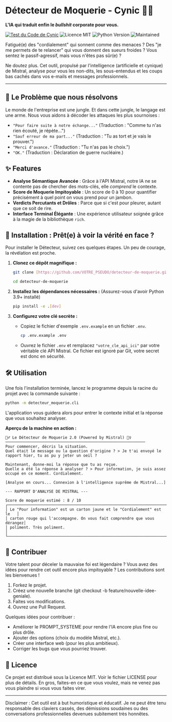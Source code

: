 # Détecteur de Moquerie - Cynic 🕵️‍♂️

**L'IA qui traduit enfin le *bullshit* corporate pour vous.**

[![Test du Code de Cynic](https://github.com/RubenVP2/cynic/actions/workflows/ci.yml/badge.svg)](https://github.com/RubenVP2/cynic/actions/workflows/ci.yml)
![Licence MIT](https://img.shields.io/badge/Licence-MIT-blue.svg)
![Python Version](https://img.shields.io/badge/python-3.9+-yellow.svg)
![Maintained](https://img.shields.io/badge/Maintenu%3F-Oui%2C%20avec%20sarcasme-red.svg)

Fatigué(e) des "cordialement" qui sonnent comme des menaces ? Des "je me permets de te relancer" qui vous donnent des sueurs froides ? Vous sentez le passif-agressif, mais vous n'êtes pas sûr(e) ?

Ne doutez plus. Cet outil, propulsé par l'intelligence (artificielle et cynique) de Mistral, analyse pour vous les non-dits, les sous-entendus et les coups bas cachés dans vos e-mails et messages professionnels.

---

## 🎯 Le Problème que nous résolvons

Le monde de l'entreprise est une jungle. Et dans cette jungle, le langage est une arme. Nous vous aidons à décoder les attaques les plus sournoises :

-   `"Pour faire suite à notre échange..."` (Traduction : "Comme tu n'as rien écouté, je répète...")
-   `"Sauf erreur de ma part..."` (Traduction : "Tu as tort et je vais le prouver.")
-   `"Merci d'avance."` (Traduction : "Tu n'as pas le choix.")
-   `"OK."` (Traduction : Déclaration de guerre nucléaire.)

## ✨ Features

-   **Analyse Sémantique Avancée** : Grâce à l'API Mistral, notre IA ne se contente pas de chercher des mots-clés, elle *comprend* le contexte.
-   **Score de Moquerie Impitoyable** : Un score de 0 à 10 pour quantifier précisément à quel point on vous prend pour un jambon.
-   **Verdicts Percutants et Drôles** : Parce que si c'est pour pleurer, autant que ce soit de rire.
-   **Interface Terminal Élégante** : Une expérience utilisateur soignée grâce à la magie de la bibliothèque `rich`.

## 🚀 Installation : Prêt(e) à voir la vérité en face ?

Pour installer le Détecteur, suivez ces quelques étapes. Un peu de courage, la révélation est proche.

1.  **Clonez ce dépôt magnifique :**
    ```bash
    git clone [https://github.com/VOTRE_PSEUDO/detecteur-de-moquerie.git](https://github.com/VOTRE_PSEUDO/detecteur-de-moquerie.git)

    cd detecteur-de-moquerie
    ```

2.  **Installez les dépendances nécessaires :** (Assurez-vous d'avoir Python 3.9+ installé)
    ```bash
    pip install -e .[dev]
    ```

3.  **Configurez votre clé secrète :**
    -   Copiez le fichier d'exemple `.env.example` en un fichier `.env`.
    
        ```bash
        cp .env.example .env
        ```
    -   Ouvrez le fichier `.env` et remplacez `"votre_cle_api_ici"` par votre véritable clé API Mistral. Ce fichier est ignoré par Git, votre secret est donc en sécurité.

## 🛠️ Utilisation

Une fois l'installation terminée, lancez le programme depuis la racine du projet avec la commande suivante :

```bash
python -m detecteur_moquerie.cli
```

L'application vous guidera alors pour entrer le contexte initial et la réponse que vous souhaitez analyser.

**Aperçu de la machine en action :**
```
🕵️‍♂️ Le Détecteur de Moquerie 2.0 (Powered by Mistral) 🕵️‍♀️
─────────────────────────────────────────────────────────────
Pour commencer, décris la situation.
Quel était le message ou la question d'origine ? > Je t'ai envoyé le rapport hier, tu as pu y jeter un oeil ?

Maintenant, donne-moi la réponse que tu as reçue.
Quelle a été la réponse à analyser ? > Pour information, je suis assez occupé en ce moment. Cordialement.

[Analyse en cours... Connexion à l'intelligence suprême de Mistral...]

--- RAPPORT D'ANALYSE DE MISTRAL ---

Score de moquerie estimé : 8 / 10
┌─────────────────────────────────────────────────────────────────────────┐
│ Le "Pour information" est un carton jaune et le "Cordialement" est le   │
│ carton rouge qui l'accompagne. On vous fait comprendre que vous dérangez│
│ poliment. Très poliment.                                                │
└─────────────────────────────────────────────────────────────────────────┘
```

## 🤝 Contribuer

Votre talent pour déceler la mauvaise foi est légendaire ? Vous avez des idées pour rendre cet outil encore plus impitoyable ? Les contributions sont les bienvenues !

1. Forkez le projet.
2. Créez une nouvelle branche (git checkout -b feature/nouvelle-idee-geniale).
3. Faites vos modifications.
4. Ouvrez une Pull Request.

Quelques idées pour contribuer :

- Améliorer le PROMPT_SYSTEME pour rendre l'IA encore plus fine ou plus drôle.
- Ajouter des options (choix du modèle Mistral, etc.).
- Créer une interface web (pour les plus ambitieux).
- Corriger les bugs que vous pourriez trouver.

## 📜 Licence
Ce projet est distribué sous la Licence MIT. Voir le fichier LICENSE pour plus de détails. En gros, faites-en ce que vous voulez, mais ne venez pas vous plaindre si vous vous faites virer.

---

Disclaimer : Cet outil est à but humoristique et éducatif. Je ne peut être tenu responsable des claviers cassés, des démissions soudaines ou des conversations professionnelles devenues subitement très honnêtes.

